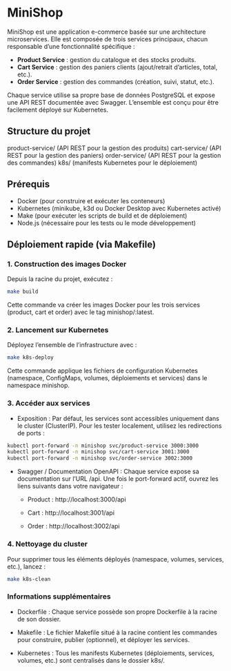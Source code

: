 # MiniShop

MiniShop est une application e-commerce basée sur une architecture microservices. Elle est composée de trois services principaux, chacun responsable d’une fonctionnalité spécifique :
- **Product Service** : gestion du catalogue et des stocks produits.
- **Cart Service** : gestion des paniers clients (ajout/retrait d’articles, total, etc.).
- **Order Service** : gestion des commandes (création, suivi, statut, etc.).

Chaque service utilise sa propre base de données PostgreSQL et expose une API REST documentée avec Swagger. L’ensemble est conçu pour être facilement déployé sur Kubernetes.

## Structure du projet

product-service/ (API REST pour la gestion des produits)
cart-service/ (API REST pour la gestion des paniers)
order-service/ (API REST pour la gestion des commandes)
k8s/ (manifests Kubernetes pour le déploiement)


## Prérequis
- Docker (pour construire et exécuter les conteneurs)
- Kubernetes (minikube, k3d ou Docker Desktop avec Kubernetes activé)
- Make (pour exécuter les scripts de build et de déploiement)
- Node.js (nécessaire pour les tests ou le mode développement)

## Déploiement rapide (via Makefile)

### 1. Construction des images Docker
Depuis la racine du projet, exécutez :
```sh
make build
```
Cette commande va créer les images Docker pour les trois services (product, cart et order) avec le tag minishop/<service>:latest.

### 2. Lancement sur Kubernetes
Déployez l’ensemble de l’infrastructure avec :
```sh
make k8s-deploy
```
Cette commande applique les fichiers de configuration Kubernetes (namespace, ConfigMaps, volumes, déploiements et services) dans le namespace minishop.

### 3. Accéder aux services
- Exposition : Par défaut, les services sont accessibles uniquement dans le cluster (ClusterIP). Pour les tester localement, utilisez les redirections de ports :
```sh
kubectl port-forward -n minishop svc/product-service 3000:3000
kubectl port-forward -n minishop svc/cart-service 3001:3000
kubectl port-forward -n minishop svc/order-service 3002:3000
```
- Swagger / Documentation OpenAPI : Chaque service expose sa documentation sur l’URL /api. Une fois le port-forward actif, ouvrez les liens suivants dans votre navigateur :

	- Product : http://localhost:3000/api

	- Cart : http://localhost:3001/api

	- Order : http://localhost:3002/api

### 4. Nettoyage du cluster
Pour supprimer tous les éléments déployés (namespace, volumes, services, etc.), lancez :
```sh
make k8s-clean
```

### Informations supplémentaires
- Dockerfile : Chaque service possède son propre Dockerfile à la racine de son dossier.

- Makefile : Le fichier Makefile situé à la racine contient les commandes pour construire, publier (optionnel), et déployer les services.

- Kubernetes : Tous les manifests Kubernetes (déploiements, services, volumes, etc.) sont centralisés dans le dossier k8s/.


